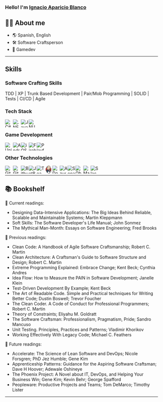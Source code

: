 ### Hello! I'm [Ignacio Aparicio Blanco](www.linkedin.com/in/ignacio-aparicio-blanco)

## 👨‍💻 About me
* 🌎 Spanish, English
* 🛠️ Software Craftsperson
* 👾 Gamedev

---

## Skills

### Software Crafting Skills
TDD | XP | Trunk Based Development | Pair/Mob Programming | SOLID | Tests | CI/CD | Agile
<br/>

### Tech Stack
<img align="left" width="26px" height="26px" title="C#" alt="C#" src="https://user-images.githubusercontent.com/25181517/121405384-444d7300-c95d-11eb-959f-913020d3bf90.png" />
<img align="left" width="26px" height="26px" title=".NET" alt=".NET" src="https://user-images.githubusercontent.com/25181517/121405754-b4f48f80-c95d-11eb-8893-fc325bde617f.png" />
<img align="left" width="26px" height="26px" title="Java" alt="Java" src="https://user-images.githubusercontent.com/25181517/117201156-9a724800-adec-11eb-9a9d-3cd0f67da4bc.png" />
<img align="left" width="26px" height="26px" title="NUnit" alt="NUnit" src="https://avatars.githubusercontent.com/u/2678858?s=200&v=4" />
<br/>

### Game Development
<img align="left" width="26px" height="26px" title="Unity" alt="Unity" src="https://user-images.githubusercontent.com/25181517/193427941-9437dbbe-376f-40dc-9573-0ef5c02a26a7.png" />
<img align="left" width="26px" height="26px" title="Android" alt="Android" src="https://user-images.githubusercontent.com/25181517/117269608-b7dcfb80-ae58-11eb-8e66-6cc8753553f0.png" />
<img align="left" width="26px" height="26px" title="iOS" alt="iOS" src="https://user-images.githubusercontent.com/25181517/121406611-a8246b80-c95e-11eb-9b11-b771486377f6.png" />
<img align="left" width="26px" height="26px" title="Firebase" alt="Firebase" src="https://user-images.githubusercontent.com/25181517/189716855-2c69ca7a-5149-4647-936d-780610911353.png" />
<img align="left" width="26px" height="26px" title="Playfab" alt="Playfab" src="https://www.nuget.org/profiles/PlayFab/avatar?imageSize=512" />
<br/>

### Other Technologies
<img align="left" width="26px" height="26px" title="Git" alt="Git" src="https://user-images.githubusercontent.com/25181517/192108372-f71d70ac-7ae6-4c0d-8395-51d8870c2ef0.png" />
<img align="left" width="26px" height="26px" title="GitHub" alt="GitHub" src="https://user-images.githubusercontent.com/25181517/192108374-8da61ba1-99ec-41d7-80b8-fb2f7c0a4948.png" />
<img align="left" width="26px" height="26px" title="Bitbucket" alt="Bitbucket" src="https://user-images.githubusercontent.com/25181517/192108375-268c35e6-ab26-44b2-88bf-e3121a4e5083.png" />
<img align="left" width="26px" height="26px" title="JetBrains Rider" alt="JetBrains Rider" src="https://upload.wikimedia.org/wikipedia/commons/6/6e/JetBrains_Rider_Icon.svg" />
<img align="left" width="26px" height="26px" title="TeamCity" alt="TeamCity" src="https://upload.wikimedia.org/wikipedia/commons/8/8e/TeamCity_Icon.png" />
<img align="left" width="26px" height="26px" title="Jenkins" alt="Jenkins" src="https://raw.githubusercontent.com/github/explore/4546263bd5739353083c33dada43f8f31e7d1fd6/topics/jenkins/jenkins.png" />
<img align="left" width="24px" height="26px" title="Docker" alt="Docker" src="https://cdn.icon-icons.com/icons2/2407/PNG/512/docker_icon_146192.png" />
<img align="left" width="26px" height="26px" title="Azure" alt="Azure" src="https://arunpotti.files.wordpress.com/2021/12/microsoft_azure.svg_.png" />
<img align="left" width="26px" height="26px" title="Sonar" alt="Sonar" src="https://user-images.githubusercontent.com/15386828/118396592-e331c880-b658-11eb-8fdc-7426520c691f.png" />
<img align="left" width="26px" height="26px" title="Obsidian" alt="Obsidian" src="https://mdelobelle.github.io/metadatamenu/assets/obsidian.png" />
<img align="left" width="24px" height="26px" title="MarkDown" alt="MarkDown" src="https://cdn0.iconfinder.com/data/icons/octicons/1024/markdown-512.png" />
<img align="left" width="26px" height="26px" title="Slack" alt="Slack" src="https://static.surveysparrow.com/site/assets/integrations/inner/slack.png" />
<br/>

---

## 📚 Bookshelf

📖 Current readings:

* Designing Data-Intensive Applications: The Big Ideas Behind Reliable, Scalable and Maintainable Systems; Martin Kleppmann
* Soft Skills: The Software Developer's Life Manual; John Sonmez
* The Mythical Man-Month: Essays on Software Engineering; Fred Brooks

📕 Previous readings:

* Clean Code: A Handbook of Agile Software Craftsmanship; Robert C. Martin
* Clean Architecture: A Craftsman's Guide to Software Structure and Design; Robert C. Martin
* Extreme Programming Explained: Embrace Change; Kent Beck; Cynthia Andres
* Idea Flow: How to Measure the PAIN in Software Development; Janelle Klein
* Test-Driven Development By Example; Kent Beck
* The Art of Readable Code. Simple and Practical techniques for Writing Better Code; Dustin Boswell; Trevor Foucher
* The Clean Coder. A Code of Conduct for Professional Programmers; Robert C. Martin
* Theory of Constraints; Eliyahu M. Goldratt
* The Software Craftsman: Professionalism, Pragmatism, Pride; Sandro Mancuso
* Unit Testing. Principles, Practices and Patterns; Vladimir Khorikov
* Working Effectively With Legacy Code; Michael C. Feathers

🔮 Future readings:

* Accelerate: The Science of Lean Software and DevOps; Nicole Forsgren; PhD Jez Humble; Gene Kim
* Apprenticeship Patterns: Guidance for the Aspiring Software Craftsman; Dave H Hoover; Adewale Oshineye
* The Phoenix Project: A Novel about IT, DevOps, and Helping Your Business Win; Gene Kim; Kevin Behr; George Spafford
* Peopleware: Productive Projects and Teams; Tom DeMarco; Timothy Lister

---
